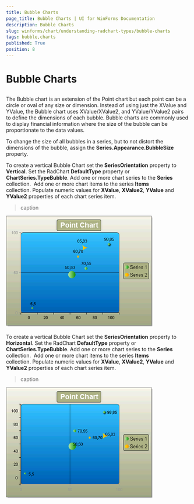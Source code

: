 ```yaml
---
title: Bubble Charts
page_title: Bubble Charts | UI for WinForms Documentation
description: Bubble Charts
slug: winforms/chart/understanding-radchart-types/bubble-charts
tags: bubble,charts
published: True
position: 8
---
```


# Bubble Charts



## 

The Bubble chart is an extension of the Point chart but each point can be a circle or oval of any size or dimension. Instead of using just the XValue and YValue, the Bubble chart uses XValue/XValue2, and YValue/YValue2 pairs to define the dimensions of each bubble. Bubble charts are commonly used to display financial information where the size of the bubble can be proportionate to the data values. 

To change the size of all bubbles in a series, but to not distort the dimensions of the bubble, assign the __Series.Appearance.BubbleSize__ property.

To create a vertical Bubble Chart set the __SeriesOrientation__ property to __Vertical__. Set the RadChart __DefaultType__ property or __ChartSeries.TypeBubble__. Add one or more chart series to the __Series__ collection.  Add one or more chart items to the series __Items__ collection. Populate numeric values for __XValue__, __XValue2__, __YValue__ and __YValue2__ properties of each chart series item.
>caption 

![chart-undestanding-radchart-types-bubble-charts 001](images/chart-undestanding-radchart-types-bubble-charts001.png)

To create a vertical Bubble Chart set the __SeriesOrientation__ property to __Horizontal__. Set the RadChart __DefaultType__ property or __ChartSeries.TypeBubble__. Add one or more chart series to the __Series__ collection.  Add one or more chart items to the series __Items__ collection. Populate numeric values for __XValue__, __XValue2__, __YValue__ and __YValue2__ properties of each chart series item.
>caption 

![chart-undestanding-radchart-types-bubble-charts 002](images/chart-undestanding-radchart-types-bubble-charts002.png)
